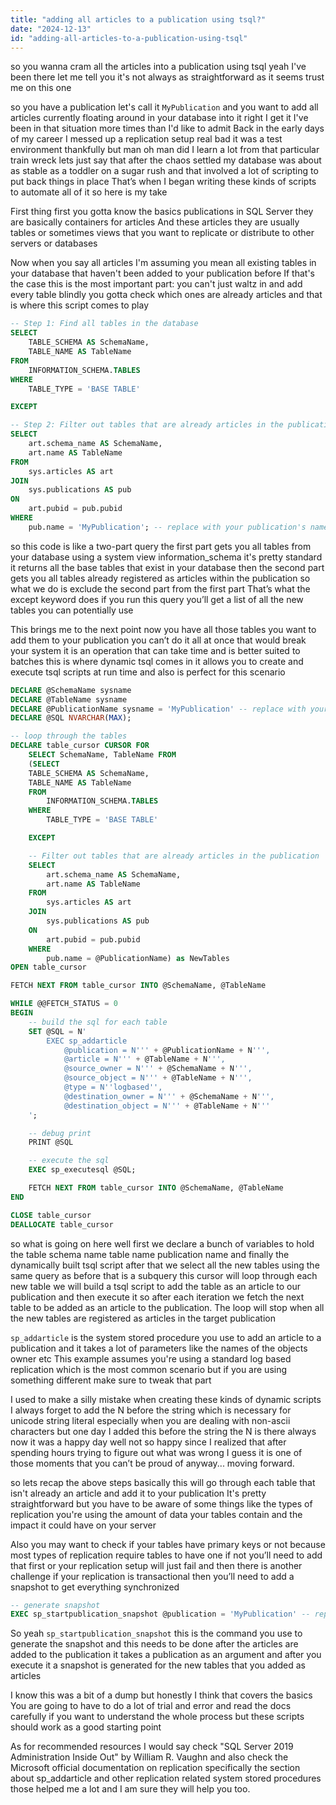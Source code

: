 ```yaml
---
title: "adding all articles to a publication using tsql?"
date: "2024-12-13"
id: "adding-all-articles-to-a-publication-using-tsql"
---
```


 so you wanna cram all the articles into a publication using tsql yeah I've been there let me tell you it's not always as straightforward as it seems trust me on this one

so you have a publication let's call it `MyPublication` and you want to add all articles currently floating around in your database into it right I get it I've been in that situation more times than I'd like to admit Back in the early days of my career I messed up a replication setup real bad it was a test environment thankfully but man oh man did I learn a lot from that particular train wreck lets just say that after the chaos settled my database was about as stable as a toddler on a sugar rush and that involved a lot of scripting to put back things in place That’s when I began writing these kinds of scripts to automate all of it so here is my take

First thing first you gotta know the basics publications in SQL Server they are basically containers for articles And these articles they are usually tables or sometimes views that you want to replicate or distribute to other servers or databases

Now when you say all articles I'm assuming you mean all existing tables in your database that haven't been added to your publication before If that's the case this is the most important part: you can't just waltz in and add every table blindly you gotta check which ones are already articles and that is where this script comes to play

```sql
-- Step 1: Find all tables in the database
SELECT
    TABLE_SCHEMA AS SchemaName,
    TABLE_NAME AS TableName
FROM
    INFORMATION_SCHEMA.TABLES
WHERE
    TABLE_TYPE = 'BASE TABLE'

EXCEPT

-- Step 2: Filter out tables that are already articles in the publication
SELECT
    art.schema_name AS SchemaName,
    art.name AS TableName
FROM
    sys.articles AS art
JOIN
    sys.publications AS pub
ON
    art.pubid = pub.pubid
WHERE
    pub.name = 'MyPublication'; -- replace with your publication's name
```
 so this code is like a two-part query the first part gets you all tables from your database using a system view information\_schema it's pretty standard it returns all the base tables that exist in your database then the second part gets you all tables already registered as articles within the publication so what we do is exclude the second part from the first part That’s what the except keyword does if you run this query you’ll get a list of all the new tables you can potentially use

This brings me to the next point now you have all those tables you want to add them to your publication you can’t do it all at once that would break your system it is an operation that can take time and is better suited to batches this is where dynamic tsql comes in it allows you to create and execute tsql scripts at run time and also is perfect for this scenario

```sql
DECLARE @SchemaName sysname
DECLARE @TableName sysname
DECLARE @PublicationName sysname = 'MyPublication' -- replace with your publication's name
DECLARE @SQL NVARCHAR(MAX);

-- loop through the tables
DECLARE table_cursor CURSOR FOR
    SELECT SchemaName, TableName FROM
    (SELECT
    TABLE_SCHEMA AS SchemaName,
    TABLE_NAME AS TableName
    FROM
        INFORMATION_SCHEMA.TABLES
    WHERE
        TABLE_TYPE = 'BASE TABLE'

    EXCEPT

    -- Filter out tables that are already articles in the publication
    SELECT
        art.schema_name AS SchemaName,
        art.name AS TableName
    FROM
        sys.articles AS art
    JOIN
        sys.publications AS pub
    ON
        art.pubid = pub.pubid
    WHERE
        pub.name = @PublicationName) as NewTables
OPEN table_cursor

FETCH NEXT FROM table_cursor INTO @SchemaName, @TableName

WHILE @@FETCH_STATUS = 0
BEGIN
    -- build the sql for each table
    SET @SQL = N'
        EXEC sp_addarticle
            @publication = N''' + @PublicationName + N''',
            @article = N''' + @TableName + N''',
            @source_owner = N''' + @SchemaName + N''',
            @source_object = N''' + @TableName + N''',
            @type = N''logbased'',
            @destination_owner = N''' + @SchemaName + N''',
            @destination_object = N''' + @TableName + N'''
    ';

    -- debug print
	PRINT @SQL

    -- execute the sql
    EXEC sp_executesql @SQL;

    FETCH NEXT FROM table_cursor INTO @SchemaName, @TableName
END

CLOSE table_cursor
DEALLOCATE table_cursor
```
 so what is going on here well first we declare a bunch of variables to hold the table schema name table name publication name and finally the dynamically built tsql script after that we select all the new tables using the same query as before that is a subquery this cursor will loop through each new table we will build a tsql script to add the table as an article to our publication and then execute it so after each iteration we fetch the next table to be added as an article to the publication. The loop will stop when all the new tables are registered as articles in the target publication

`sp_addarticle` is the system stored procedure you use to add an article to a publication and it takes a lot of parameters like the names of the objects owner etc This example assumes you're using a standard log based replication which is the most common scenario but if you are using something different make sure to tweak that part

I used to make a silly mistake when creating these kinds of dynamic scripts I always forget to add the N before the string which is necessary for unicode string literal especially when you are dealing with non-ascii characters but one day I added this before the string the N is there always now it was a happy day well not so happy since I realized that after spending hours trying to figure out what was wrong I guess it is one of those moments that you can’t be proud of anyway... moving forward.

 so lets recap the above steps basically this will go through each table that isn't already an article and add it to your publication It's pretty straightforward but you have to be aware of some things like the types of replication you're using the amount of data your tables contain and the impact it could have on your server

Also you may want to check if your tables have primary keys or not because most types of replication require tables to have one if not you’ll need to add that first or your replication setup will just fail and then there is another challenge if your replication is transactional then you’ll need to add a snapshot to get everything synchronized

```sql
-- generate snapshot
EXEC sp_startpublication_snapshot @publication = 'MyPublication' -- replace with your publication's name
```
So yeah `sp_startpublication_snapshot` this is the command you use to generate the snapshot and this needs to be done after the articles are added to the publication it takes a publication as an argument and after you execute it a snapshot is generated for the new tables that you added as articles

I know this was a bit of a dump but honestly I think that covers the basics You are going to have to do a lot of trial and error and read the docs carefully if you want to understand the whole process but these scripts should work as a good starting point

As for recommended resources I would say check "SQL Server 2019 Administration Inside Out" by William R. Vaughn and also check the Microsoft official documentation on replication specifically the section about sp\_addarticle and other replication related system stored procedures those helped me a lot and I am sure they will help you too.
